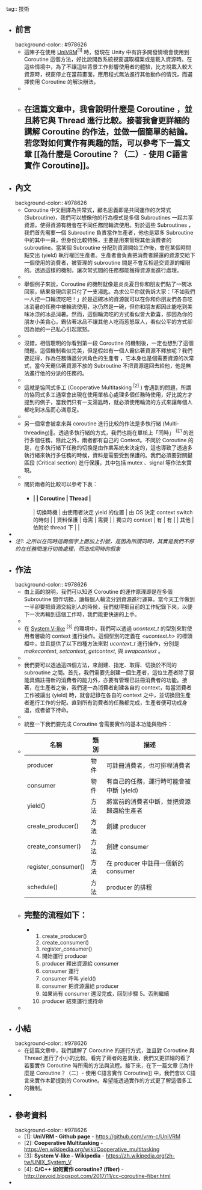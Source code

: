tag:: 技術

- ## 前言
  background-color:: #978626
	- 這陣子在使用 [UniVRM](https://github.com/vrm-c/UniVRM)<sup>[1]</sup> 時，發現在 Unity 中有許多開發情境會使用到 Coroutine 這個方法，好比說開啟系統視窗選取檔案或是載入資源時。在這些情境中，為了不讓這些背景工作影響使用者的體驗，比方說載入較大資源時，視窗停止在當前畫面，應用程式無法進行其他動作的情況，而選擇使用 Coroutine 的解決辦法。
	-
	- 在這篇文章中，我會說明什麼是 Coroutine ，並且將它與 Thread 進行比較。接著我會更詳細的講解 Coroutine 的作法，並做一個簡單的結論。若您對如何實作有興趣的話，可以參考下一篇文章 [[為什麼是 Coroutine？（二）- 使用 C語言實作 Coroutine]]。
		-
- ## 內文
  background-color:: #978626
	- Coroutine 中文翻譯為共常式，顧名思義即是共同運作的次常式 (Subroutine)，我們可以想像他的行為模式是多個 Subroutines 一起共享資源，使得資源有機會在不同任務間輪流使用。對於這些 Subroutines ，我們首先需要一個 Subroutine 負責當作生產者，他也是眾多 Subroutine 中的其中一員，但身份比較特殊，主要是用來管理其他消費者的 subroutine。當某個 Subroutine 分配到資源開始工作後，會在某個時間點交出 (yield) 執行權回生產者。生產者會負責把消費者歸還的資源交給下一個使用的消費者，被管理的 subroutine 間是不會互相遞交資源的權限的。透過這樣的機制，讓次常式間的任務都能獲得資源而進行處理。
	-
	- 舉個例子來說，Coroutine 的機制就像是炎炎夏日你和朋友們點了一碗冰回家，結果發現店家只付了一支湯匙。為求公平你就告訴大家：「不如我們一人挖一口輪流吃吧！」於是這碗冰的資源就可以在你和你朋友們各自吃冰消暑的任務中被輪流使用，冰仍然是一碗，但你和朋友都因此能吃到美味冰涼的冰品消暑。然而，這個輪流吃的方式看似皆大歡喜，卻因為你的朋友小美貪心，霸佔著冰品不讓其他人吃而惹怒眾人，看似公平的方式卻因為她的一己私心引起眾怒。
	-
	- 沒錯，相信聰明的你看到第一段 Coroutine 的機制後，一定也想到了這個問題。這個機制看似完美，但是假如有一個人霸佔著資源不釋放呢？我們要記得，作為任務傳遞分派角色的生產者 ，它本身也是個需要資源的次常式，當今天霸佔著資源不放的 Subroutine 不把資源還回去給他，他是無法進行他的分派的任務的。
	-
	- 這就是協同式多工 (Cooperative Multitasking <sup>[2]</sup> ) 會遇到的問題，所謂的協同式多工通常會出現在使用單核心處理多個任務時使用，好比說方才提到的例子，當我們只有一支湯匙時，就必須使用輪流的方式來讓每個人都吃到冰品而心滿意足。
	-
	- 另一個常會被拿來與 coroutine 進行比較的作法是多執行緒 (Multi-threading)。透過多執行緒的方式，我們也能在單核上「同時」 <sup>註1</sup> 的進行多個任務，除此之外，兩者都有自己的 Context。不同於 Coroutine 的是，在多執行緒下任務的切換是由作業系統來決定的，這也導致了透過多執行緒來執行多任務的時候，資料是需要受到保護的。我們必須要對關鍵區段 (Critical section) 進行保護，其中包括 mutex 、signal 等作法來實現。
	-
	- 關於兩者的比較可以參考下表：
		- #### |  | Coroutine | Thread |
		  | 切換時機 | 由使用者決定 yield 的位置 | 由 OS 決定 context switch 的時刻 |
		  | 資料保護 | 毋需 | 需要 |
		  | 獨立的 context | 有 | 有 |
		  | 其他 | 依附於 thread 下 | |
-
- _注1: 之所以在同時這兩個字上面加上引號，是因為所謂同時，其實是我們不停的在任務間進行切換處理，而造成同時的假象_
- ## 作法
  background-color:: #978626
	- 由上面的說明，我們可以知道 Coroutine 的運作原理即是在多個 Subroutine 間作切換，讓每個人輪流分到資源進行運算。當今天工作做到一半卻要把資源交給別人的時候，我們就得把目前的工作紀錄下來，以便下一次再輪到這個工作時，我們能更快速的上手。
	-
	- 在 [System V-like](https://zh.wikipedia.org/zh-tw/UNIX_System_V) <sup>[3]</sup> 的環境中，我們可以透過 _ucontext_t_ 的型別來對使用者層級的 context 進行操作。這個型別的定義在 _<ucontext.h>_ 的標頭檔中，並且提供了以下四種方法來對 _ucontext_t_ 進行操作，分別是 _makecontext_, _setcontext_, _getcontext_, 與 _swapcontext_ 。
	-
	- 我們要可以透過這四個方法，來創建、指定、取得、切換於不同的 subroutine 之間。首先，我們需要先創建一個生產者，這位生產者除了要能具備註冊新的消費者的能力外，亦要有管理已註冊消費者的功能。接著，在生產者之後，我們逐一為消費者創建各自的 context，每當消費者工作被讓出 (yield) 時，就會記錄在各自的 context 之中，並切換回生產者進行工作的分配。直到所有消費者的任務都完成，生產者便可功成身退，或者留下待命。
	-
	- 統整一下我們要完成 Coroutine 會需要實作的基本功能與物件：
	- | 名稱 | 類別 | 描述 |
	  | --- | --- | --- |
	  | producer | 物件 | 可註冊消費者，也可排程消費者 |
	  | consumer | 物件 | 有自己的任務，運行時可能會被中斷 (yield) |
	  | yield() | 方法 | 將當前的消費者中斷，並把資源歸還給生產者 |
	  | create_producer() | 方法 | 創建 producer |
	  | create_consumer() |  方法 | 創建 consumer |
	  | register_consumer() | 方法 | 在 producer 中註冊一個新的 consumer |
	  | schedule() | 方法 | producer 的排程 |
	- 完整的流程如下：
		-
		- 1. create_producer()
		  2. create_consumer()
		  3. register_consumer()
		  4. 開始運行 producer
		  5. producer 釋出資源給 consumer
		  6. consumer 運行
		  7. consumer 呼叫 yield() 
		  8. consumer 把資源還給 producer
		  9. 如果尚有 consumer 還沒完成，回到步驟 5。否則繼續
		  10. producer 結束運行或待命
	-
- ## 小結
  background-color:: #978626
	- 在這篇文章中，我們講解了 Coroutine 的運行方式，並且對 Coroutine 與 Thread 進行了小小的比較。看完了兩者的差異後，我們又更詳細的看了若要實作 Coroutine 時所需的方法與流程。接下來，在下一篇文章 [[為什麼是 Coroutine？（二）- 使用 C語言實作 Coroutine]] 中，我們會以 C語言來實作本節提到的 Coroutine。希望能透過實作的方式更了解這個多工的機制。
-
- ## 參考資料
  background-color:: #978626
	- [1]: **UniVRM - Github page** - https://github.com/vrm-c/UniVRM
	- [2]: **Cooperative Multitasking** - https://en.wikipedia.org/wiki/Cooperative_multitasking
	- [3]: **System V-like - Wikipedia** - https://zh.wikipedia.org/zh-tw/UNIX_System_V
	- [4]: **C/C++ 如何實作 coroutine? (fiber)** - http://zevoid.blogspot.com/2017/11/cc-coroutine-fiber.html
-